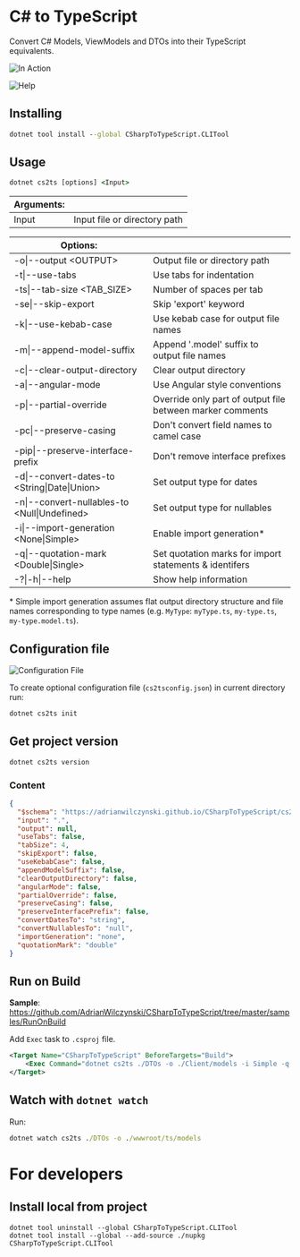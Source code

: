 # C# to TypeScript

Convert C# Models, ViewModels and DTOs into their TypeScript equivalents.

![In Action](img/InAction.gif)

![Help](img/help.gif)

## Installing

```cmd
dotnet tool install --global CSharpToTypeScript.CLITool
```

## Usage

```cmd
dotnet cs2ts [options] <Input>
```

| Arguments:                                         |                                                           |
|----------------------------------------------------|-----------------------------------------------------------|
| Input                                              | Input file or directory path                              |

| Options:                                           |                                                           |
|----------------------------------------------------|-----------------------------------------------------------|
| -o\|--output \<OUTPUT\>                            | Output file or directory path                             |
| -t\|--use-tabs                                     | Use tabs for indentation                                  |
| -ts\|--tab-size \<TAB_SIZE\>                       | Number of spaces per tab                                  |
| -se\|--skip-export                                 | Skip 'export' keyword                                     |
| -k\|--use-kebab-case                               | Use kebab case for output file names                      |
| -m\|--append-model-suffix                          | Append '.model' suffix to output file names               |
| -c\|--clear-output-directory                       | Clear output directory                                    |
| -a\|--angular-mode                                 | Use Angular style conventions                             |
| -p\|--partial-override                             | Override only part of output file between marker comments |
| -pc\|--preserve-casing                             | Don't convert field names to camel case                   |
| -pip\|--preserve-interface-prefix                  | Don't remove interface prefixes                           |
| -d\|--convert-dates-to \<String\|Date\|Union\>     | Set output type for dates                                 |
| -n\|--convert-nullables-to \<Null\|Undefined\>     | Set output type for nullables                             |
| -i\|--import-generation \<None\|Simple\>           | Enable import generation\*                                |
| -q\|--quotation-mark \<Double\|Single\>            | Set quotation marks for import statements & identifers    |
| -?\|-h\|--help                                     | Show help information                                     |

\* Simple import generation assumes flat output directory structure and file names corresponding to type names (e.g. `MyType`: `myType.ts`, `my-type.ts`, `my-type.model.ts`).

## Configuration file

![Configuration File](img/configurationFile.gif)

To create optional configuration file (`cs2tsconfig.json`) in current directory run:

```cmd
dotnet cs2ts init
```

## Get project version
```cmd
dotnet cs2ts version
```

### Content

```json
{
  "$schema": "https://adrianwilczynski.github.io/CSharpToTypeScript/cs2tsconfig.json",
  "input": ".",
  "output": null,
  "useTabs": false,
  "tabSize": 4,
  "skipExport": false,
  "useKebabCase": false,
  "appendModelSuffix": false,
  "clearOutputDirectory": false,
  "angularMode": false,
  "partialOverride": false,
  "preserveCasing": false,
  "preserveInterfacePrefix": false,
  "convertDatesTo": "string",
  "convertNullablesTo": "null",
  "importGeneration": "none",
  "quotationMark": "double"
}
```

## Run on Build

**Sample**: https://github.com/AdrianWilczynski/CSharpToTypeScript/tree/master/samples/RunOnBuild

Add `Exec` task to `.csproj` file.

```xml
<Target Name="CSharpToTypeScript" BeforeTargets="Build">
    <Exec Command="dotnet cs2ts ./DTOs -o ./Client/models -i Simple -q Single -c" />
</Target>
```

## Watch with `dotnet watch`

Run:

```cmd
dotnet watch cs2ts ./DTOs -o ./wwwroot/ts/models
```
# For developers
## Install local from project
```
dotnet tool uninstall --global CSharpToTypeScript.CLITool
dotnet tool install --global --add-source ./nupkg CSharpToTypeScript.CLITool
```
